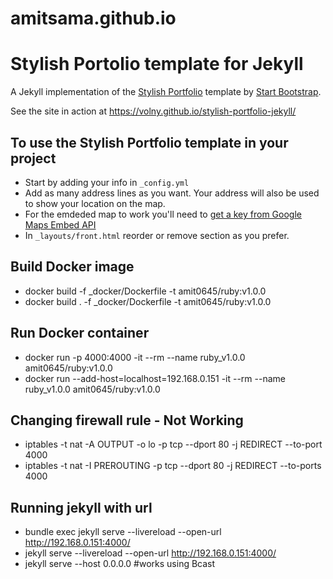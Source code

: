 # amitsama.github.io




# Stylish Portolio template for Jekyll

A Jekyll implementation of the [Stylish Portfolio](http://startbootstrap.com/template-overviews/stylish-portfolio/) template by [Start Bootstrap](http://startbootstrap.com/).

See the site in action at https://volny.github.io/stylish-portfolio-jekyll/

## To use the Stylish Portfolio template in your project

- Start by adding your info in `_config.yml`
- Add as many address lines as you want. Your address will also be used to show your location on the map.
- For the emdeded map to work you'll need to [get a key from Google Maps Embed API](https://developers.google.com/maps/documentation/embed/?hl=en)
- In `_layouts/front.html` reorder or remove section as you prefer.

## Build Docker image
- docker build -f _docker/Dockerfile -t amit0645/ruby:v1.0.0
- docker build . -f _docker/Dockerfile -t amit0645/ruby:v1.0.0

## Run Docker container
- docker run -p 4000:4000 -it --rm --name ruby_v1.0.0 amit0645/ruby:v1.0.0
- docker run --add-host=localhost=192.168.0.151 -it --rm --name ruby_v1.0.0 amit0645/ruby:v1.0.0

## Changing firewall rule - Not Working
- iptables -t nat -A OUTPUT -o lo -p tcp --dport 80 -j REDIRECT --to-port 4000
- iptables -t nat -I PREROUTING -p tcp --dport 80 -j REDIRECT --to-ports 4000

## Running jekyll with url
- bundle exec jekyll serve --livereload --open-url http://192.168.0.151:4000/
- jekyll serve --livereload --open-url http://192.168.0.151:4000/
- jekyll serve --host 0.0.0.0 #works using Bcast